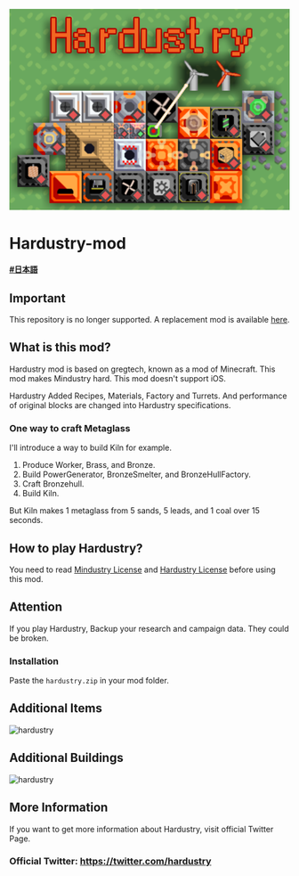  ![mdm](background.png)
# Hardustry-mod

#### [#日本語](/README_JP.md)

## Important
This repository is no longer supported. A replacement mod is available [here](https://github.com/makizakao/HardustryExtended).

## What is this mod?
Hardustry mod is based on gregtech, known as a mod of Minecraft.
This mod makes Mindustry hard. This mod doesn't support iOS.

Hardustry Added Recipes, Materials, Factory and Turrets.
And performance of original blocks are changed into Hardustry specifications.

### One way to craft Metaglass
I'll introduce a way to build Kiln for example.

1. Produce Worker, Brass, and Bronze.  
2. Build PowerGenerator, BronzeSmelter, and BronzeHullFactory.
3. Craft Bronzehull.
4. Build Kiln.

But Kiln makes 1 metaglass from 5 sands, 5 leads, and 1 coal over 15 seconds.

## How to play Hardustry?
You need to read 
[Mindustry License](https://github.com/Anuken/Mindustry/blob/master/LICENSE) 
and [Hardustry License](/LICENSE) before using this mod.

## Attention
If you play Hardustry, Backup your research and campaign data.
They could be broken.

### Installation
Paste the `hardustry.zip` in your mod folder.

## Additional Items  
![hardustry](https://user-images.githubusercontent.com/80609135/115100443-a00c0900-9f77-11eb-8d30-dee606ebe873.png)

## Additional Buildings  
![hardustry](https://user-images.githubusercontent.com/80609135/115100553-57088480-9f78-11eb-94ca-07a2fc31a34d.png)

## More Information
If you want to get more information about Hardustry, visit official Twitter Page.

### Official Twitter: https://twitter.com/hardustry
